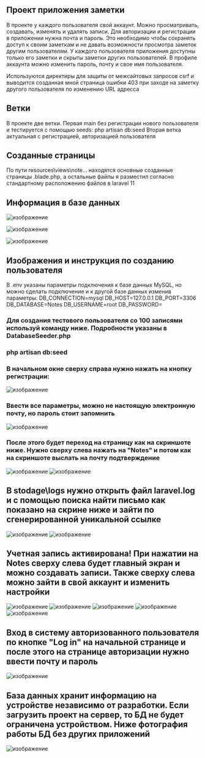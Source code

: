 ## Проект приложения заметки

В проекте у каждого пользователя свой аккаунт. Можно просматривать, создавать, изменять и удалять записи.
Для авторизации и регистрации в приложении нужна почта и пароль. Это необходимо чтобы сохранять доступ к своим заметкам и не давать возможности просмотра заметок другим пользователям. 
У каждого пользователя приложения доступны только его заметки и скрыты заметки других пользователей. В профиле аккаунта можно изменить пароль, почту и свое имя пользователя.

Используются директиры для защиты от межсайтовых запросов csrf и выводится созданная мной страница ошибки 403 при заходе на заметку другого пользователя по изменению URL адресса

## Ветки

В проекте две ветки. Первая main без регистрации нового пользователя и тестируется с помощью seeds: php artisan db:seed
Вторая ветка актуальная с регистрацией, авторизацией пользователя

## Созданные страницы
По пути resources\views\note\... находятся основные созданные страницы .blade.php, а остальные файлы я разместил согласно стандартному расположению файлов в laravel 11

## Информация в базе данных

![изображение](https://github.com/user-attachments/assets/3c21e715-ea25-4e35-bbaa-b3aaca518b7a)

![изображение](https://github.com/user-attachments/assets/d528c8f4-6b06-47de-a123-fc3ebb44aaba)

![изображение](https://github.com/user-attachments/assets/097cd5f6-993a-4da5-bdd1-14dd05dcba6f)


## Изображения и инструкция по созданию пользователя

В .env указаны параметры подключения к базе данных MySQL, но можно сделать подключение и к другой базе данных изменив параметры:
DB_CONNECTION=mysql
DB_HOST=127.0.0.1
DB_PORT=3306
DB_DATABASE=Notes
DB_USERNAME=root
DB_PASSWORD=

### Для создания тестового пользователя со 100 записями используй команду ниже. Подробности указаны в DatabaseSeeder.php
### php artisan db:seed

### В начальном окне сверху справа нужно нажать на кнопку регистрации:
![изображение](https://github.com/user-attachments/assets/bcffffc0-47a2-4505-9234-519c91a7bffe)

### Ввести все параметры, можно не настоящую электронную почту, но пароль стоит запомнить
![изображение](https://github.com/user-attachments/assets/ee8de358-557c-4a20-bcf8-d4b1170a8e14)

### После этого будет переход на страницу как на скриншоте ниже. Нужно сверху слева нажать на "Notes" и потом как на скриншоте выслать на почту подтверждение
![изображение](https://github.com/user-attachments/assets/7a4a4bbc-c5f2-41f2-9852-66bec60d8278)
![изображение](https://github.com/user-attachments/assets/44c9bc37-6458-4149-84f3-f9eaa8b61d49)

## В stodage\logs нужно открыть файл laravel.log и с помощью поиска найти письмо как показано на скрине ниже и зайти по сгенерированной уникальной ссылке
![изображение](https://github.com/user-attachments/assets/339f89e5-433d-4508-9ef1-37eb91e255e9)
![изображение](https://github.com/user-attachments/assets/1ff25512-a268-4e17-9c77-f006b5e57ed4)

## Учетная запись активирована! При нажатии на Notes сверху слева будет главный экран и можно создавать записи. Также сверху слева можно зайти в свой аккаунт и изменить настройки
![изображение](https://github.com/user-attachments/assets/985eb80c-03e6-4b82-8744-14d5c69940f6)
![изображение](https://github.com/user-attachments/assets/94ae2bf9-81ee-4bec-a47d-ec7e9800ee74)
![изображение](https://github.com/user-attachments/assets/88b527ad-c3d2-4b89-bedf-f75707ae10d7)
![изображение](https://github.com/user-attachments/assets/290afb50-ca64-4019-8ff9-fcb91718ae87)
![изображение](https://github.com/user-attachments/assets/1f50b707-54b0-43b8-baea-b728e7bd45fa)

## Вход в систему авторизованного пользователя по кнопке "Log in" на начальной странице и после этого на странице авторизации нужно ввести почту и пароль
![изображение](https://github.com/user-attachments/assets/44d5b5ef-0cf1-4436-b13e-70a2cdf7c922)

## База данных хранит информацию на устройстве независимо от разработки. Если загрузить проект на сервер, то БД не будет ограничена устройством. Ниже фотография работы БД без других приложений
![изображение](https://github.com/user-attachments/assets/cea1f82e-45ae-4832-ad07-27aa5474e8f7)
